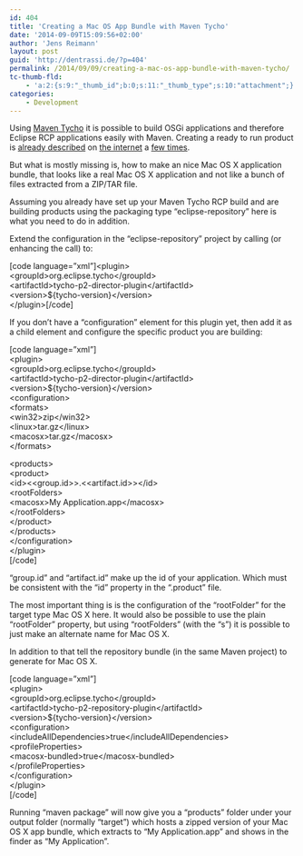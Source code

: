 ```yaml
---
id: 404
title: 'Creating a Mac OS App Bundle with Maven Tycho'
date: '2014-09-09T15:09:56+02:00'
author: 'Jens Reimann'
layout: post
guid: 'http://dentrassi.de/?p=404'
permalink: /2014/09/09/creating-a-mac-os-app-bundle-with-maven-tycho/
tc-thumb-fld:
    - 'a:2:{s:9:"_thumb_id";b:0;s:11:"_thumb_type";s:10:"attachment";}'
categories:
    - Development
---
```


Using [Maven Tycho](http://www.google.com/url?sa=t&rct=j&q=&esrc=s&source=web&cd=1&cad=rja&uact=8&ved=0CB8QFjAA&url=http%3A%2F%2Fwww.eclipse.org%2Ftycho%2F&ei=4fgOVP23PObXyQPSr4DoDw&usg=AFQjCNGx8I2dPaFgwDailli6vmc1ufJFsg&sig2=s1I6dsQrtlAQ-2RbTq7yag&bvm=bv.74649129,d.bGQ "Maven Tycho") it is possible to build OSGi applications and therefore Eclipse RCP applications easily with Maven. Creating a ready to run product is [already described](http://git.eclipse.org/c/tycho/org.eclipse.tycho-demo.git/tree/) on [the internet](http://www.vogella.com/tutorials/EclipseTycho/article.html) a [few times](http://codeandme.blogspot.de/2012/12/tycho-build-1-building-plug-ins.html).

<!-- more -->

But what is mostly missing is, how to make an nice Mac OS X application bundle, that looks like a real Mac OS X application and not like a bunch of files extracted from a ZIP/TAR file.

Assuming you already have set up your Maven Tycho RCP build and are building products using the packaging type “eclipse-repository” here is what you need to do in addition.

Extend the configuration in the “eclipse-repository” project by calling (or enhancing the call) to:

\[code language=”xml”\]&lt;plugin&gt;  
 &lt;groupId&gt;org.eclipse.tycho&lt;/groupId&gt;  
 &lt;artifactId&gt;tycho-p2-director-plugin&lt;/artifactId&gt;  
 &lt;version&gt;${tycho-version}&lt;/version&gt;  
&lt;/plugin&gt;\[/code\]

If you don’t have a “configuration” element for this plugin yet, then add it as a child element and configure the specific product you are building:

\[code language=”xml”\]  
&lt;plugin&gt;  
 &lt;groupId&gt;org.eclipse.tycho&lt;/groupId&gt;  
 &lt;artifactId&gt;tycho-p2-director-plugin&lt;/artifactId&gt;  
 &lt;version&gt;${tycho-version}&lt;/version&gt;  
 &lt;configuration&gt;  
 &lt;formats&gt;  
 &lt;win32&gt;zip&lt;/win32&gt;  
 &lt;linux&gt;tar.gz&lt;/linux&gt;  
 &lt;macosx&gt;tar.gz&lt;/macosx&gt;  
 &lt;/formats&gt;

 &lt;products&gt;  
 &lt;product&gt;  
 &lt;id&gt;&lt;&lt;group.id&gt;&gt;.&lt;&lt;artifact.id&gt;&gt;&lt;/id&gt;  
 &lt;rootFolders&gt;  
 &lt;macosx&gt;My Application.app&lt;/macosx&gt;  
 &lt;/rootFolders&gt;  
 &lt;/product&gt;  
 &lt;/products&gt;  
 &lt;/configuration&gt;  
&lt;/plugin&gt;  
\[/code\]

“group.id” and “artifact.id” make up the id of your application. Which must be consistent with the “id” property in the “.product” file.

The most important thing is is the configuration of the “rootFolder” for the target type Mac OS X here. It would also be possible to use the plain “rootFolder” property, but using “rootFolders” (with the “s”) it is possible to just make an alternate name for Mac OS X.

In addition to that tell the repository bundle (in the same Maven project) to generate for Mac OS X.

\[code language=”xml”\]  
&lt;plugin&gt;  
 &lt;groupId&gt;org.eclipse.tycho&lt;/groupId&gt;  
 &lt;artifactId&gt;tycho-p2-repository-plugin&lt;/artifactId&gt;  
 &lt;version&gt;${tycho-version}&lt;/version&gt;  
 &lt;configuration&gt;  
 &lt;includeAllDependencies&gt;true&lt;/includeAllDependencies&gt;  
 &lt;profileProperties&gt;  
 &lt;macosx-bundled&gt;true&lt;/macosx-bundled&gt;  
 &lt;/profileProperties&gt;  
 &lt;/configuration&gt;  
&lt;/plugin&gt;  
\[/code\]

Running “maven package” will now give you a “products” folder under your output folder (normally “target”) which hosts a zipped version of your Mac OS X app bundle, which extracts to “My Application.app” and shows in the finder as “My Application”.
